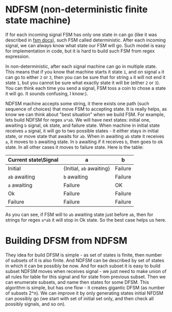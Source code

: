 # NDFSM (non-deterministic finite state machine)
If for each incoming signal FSM has only one state in can go (like it was described in [fsm docs](FSM.md)), such FSM
called deterministic. After each incoming signal, we can always know what state our FSM will go. Such model is easy
for implementation in code, but it is hard to build such FSM from regex expression.

In non-deterministic, after each signal machine can go in multiple state. This means that if you know that machine
starts it state `1`, and on signal `a` it can go to either `2` or `3`, then you can be sure that for string `a` it will
not end it state `1`, but you cannot be sure what exactly state it will be (either `2` or `3`). You can think each time
you send a signal, FSM toss a coin to chose a state it will go. It sounds confusing, I know:).

NDFSM machine accepts some string, it there exists one path (such sequence of choices) that move FSM to accepting state.
It is really helps, as know we can think about "best situation" when we build FSM. For example, lets build NDFSM for 
regex `a*ab`. We will have next states: initial one, awaiting `b` signal, ok state, and failure state. When machine in 
initial state receives `a` signal, it will go to two possible states - it either stays in initial state, or move state
that awaits for `ab`. When in awaiting `ab` state it receives `a`, it moves to `b` awaiting state. In `b` awaiting if
it receives `b`, then goes to ok state. In all other cases it moves to failure state. Here is the table:

| Current state\Signal | a       | b       |
| ---------------------|---------|---------|
| Initial              | {Initial, `ab` awaiting} | Failure |
| `ab` awaiting        | `b` awaiting | Failure |
| `a` awaiting         | Failure      | OK      |
| Ok                   | Failure      | Failure |
| Failure              | Failure      | Failure |

As you can see, if FSM will to `ab` awaiting state just before `ab`, then for strings for regex `a*ab` it will stop in
Ok state. So the best case helps us here.

# Building DFSM from NDFSM

They idea for build DFSM is simple - as set of states is finite, then number of subsets of it is also finite. And NDFSM
can be described by set of states in which it can be possibly be now. And for each subset it is easy to build subset 
NDFSM moves when receives signal - we just need to make union of all rules for table for this signal and for state from
previous subset. Then we can enumerate subsets, and name then states for some DFSM. This algorithm is simple, but has
one flow - it creates gigantic DFSM (as number of subsets 2^n). We can improve it by only generating states initial
NFDSM can possibly go (we start with set of initial set only, and then check all possibly signals, and so on).